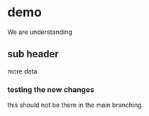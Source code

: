 # demo
We are understanding
## sub header 
more data
### testing the new changes 
this should not be there in the main branching 